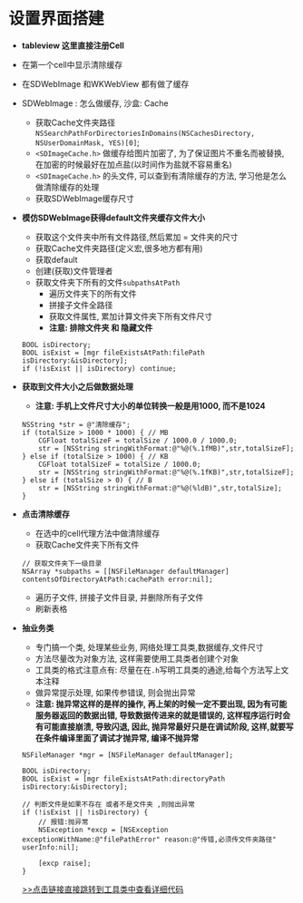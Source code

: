 # 设置界面搭建
- **tableview 这里直接注册Cell**
- 在第一个cell中显示清除缓存
- 在SDWebImage 和WKWebView 都有做了缓存
- SDWebImage : 怎么做缓存, 沙盒: Cache
    - 获取Cache文件夹路径 `NSSearchPathForDirectoriesInDomains(NSCachesDirectory, NSUserDomainMask, YES)[0]`;
    - `<SDImageCache.h>` 做缓存给图片加密了, 为了保证图片不重名而被替换, 在加密的时候最好在加点盐(以时间作为盐就不容易重名)
    - `<SDImageCache.h>` 的头文件, 可以查到有清除缓存的方法, 学习他是怎么做清除缓存的处理
    - 获取SDWebImage缓存尺寸


- **模仿SDWebImage获得default文件夹缓存文件大小**
    - 获取这个文件夹中所有文件路径,然后累加 = 文件夹的尺寸
    - 获取Cache文件夹路径(定义宏,很多地方都有用)
    - 获取default
    - 创建(获取)文件管理者
    - 获取文件夹下所有的文件`subpathsAtPath`
        - 遍历文件夹下的所有文件
        - 拼接子文件全路径
        - 获取文件属性, 累加计算文件夹下所有文件尺寸
        - **注意: 排除文件夹 和 隐藏文件**

  ```objc
  BOOL isDirectory;
  BOOL isExist = [mgr fileExistsAtPath:filePath isDirectory:&isDirectory];
  if (!isExist || isDirectory) continue;
  ```
    
- **获取到文件大小之后做数据处理**
    - **注意: 手机上文件尺寸大小的单位转换一般是用1000, 而不是1024**

  ```objc
  NSString *str = @"清除缓存";
  if (totalSize > 1000 * 1000) { // MB
      CGFloat totalSizeF = totalSize / 1000.0 / 1000.0;
      str = [NSString stringWithFormat:@"%@(%.1fMB)",str,totalSizeF];
  } else if (totalSize > 1000) { // KB
      CGFloat totalSizeF = totalSize / 1000.0;
      str = [NSString stringWithFormat:@"%@(%.1fKB)",str,totalSizeF];
  } else if (totalSize > 0) { // B
      str = [NSString stringWithFormat:@"%@(%ldB)",str,totalSize];
  }

  ```

- **点击清除缓存**
    - 在选中的cell代理方法中做清除缓存
    - 获取Cache文件夹下所有文件

  ```objc
  // 获取文件夹下一级目录
  NSArray *subpaths = [[NSFileManager defaultManager] contentsOfDirectoryAtPath:cachePath error:nil];
  ```
  
    - 遍历子文件, 拼接子文件目录, 并删除所有子文件
    - 刷新表格


- **抽业务类**
    - 专门搞一个类, 处理某些业务, 网络处理工具类,数据缓存,文件尺寸
    - 方法尽量改为对象方法, 这样需要使用工具类者创建个对象
    - 工具类的格式注意点有: 尽量在在`.h`写明工具类的通途,给每个方法写上文本注释
    - 做异常提示处理, 如果传参错误, 则会抛出异常
    - **注意: 抛异常这样的是样的操作, 再上架的时候一定不要出现, 因为有可能服务器返回的数据出错, 导致数据传进来的就是错误的, 这样程序运行时会有可能直接崩溃, 导致闪退, 因此, 抛异常最好只是在调试阶段, 这样,就要写在条件编译里面了调试才抛异常, 编译不抛异常**

  ```objc
  NSFileManager *mgr = [NSFileManager defaultManager];

  BOOL isDirectory;
  BOOL isExist = [mgr fileExistsAtPath:directoryPath isDirectory:&isDirectory];

  // 判断文件是如果不存在 或者不是文件夹 ,则抛出异常
  if (!isExist || !isDirectory) {
      // 报错:抛异常
      NSException *excp = [NSException exceptionWithName:@"filePathError" reason:@"传错,必须传文件夹路径" userInfo:nil];

      [excp raise];
  }
  ```
  [>>点击链接直接跳转到工具类中查看详细代码](https://git.oschina.net/chendehao001/ToolsClasses/tree/master/ToolsClasses/ToolsClasses/Classes/Tools/File)






